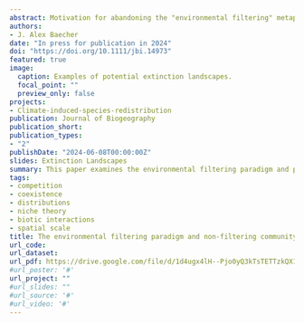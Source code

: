 ```yaml
---
abstract: Motivation for abandoning the "environmental filtering" metaphor has been increasing in the ecological literature, yet it remains a widely used conceptual tool to guide research and education within ecological disciplines. I consider the possible origins of the filtering paradigm through linkages to hypotheses about the potentially oversized role of localized competition in the early development of niche concepts, as well as assumptions about the scale-dependence of factors influencing species' distributions at large scales. I believe that these perspectives may have discounted the relevance of non-competitive interactions of local communities, as well as biotic interactions in large-scale ecological processes more generally. I describe the types of ecological phenomena not readily captured by the filtering model, as well as the potential for biotic factors to interact with abiotic gradients (at scale) and influence broad ecological patterns. Lastly, I pose an alternative model of community assembly which emphasizes biotic-abiotic interactions and non-filtering mechanisms to serve as a spring-board for future renovations of the filtering metaphor. 
authors:
- J. Alex Baecher
date: "In press for publication in 2024"
doi: "https://doi.org/10.1111/jbi.14973"
featured: true
image:
  caption: Examples of potential extinction landscapes.
  focal_point: ""
  preview_only: false
projects:
- Climate-induced-species-redistribution
publication: Journal of Biogeography 
publication_short:
publication_types:
- "2"
publishDate: "2024-06-08T00:00:00Z"
slides: Extinction Landscapes
summary: This paper examines the environmental filtering paradigm and proposes an alternative heuristic of community assembly which more readily incorporates interactions between biotic and abiotic factors. 
tags:
- competition
- coexistence
- distributions
- niche theory
- biotic interactions
- spatial scale
title: The environmental filtering paradigm and non-filtering community assembly processes
url_code: 
url_dataset: 
url_pdf: https://drive.google.com/file/d/1d4ugx4lH--Pjo0yQ3kTsTETTzkQX19Os/view?usp=sharing
#url_poster: '#'
url_project: ""
#url_slides: ""
#url_source: '#'
#url_video: '#'
---
```

